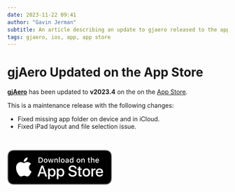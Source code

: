 ```yaml
---
date: 2023-11-22 09:41
author: "Gavin Jerman"
subtitle: An article describing an update to gjaero released to the app store.
tags: gjaero, ios, app, app store
---
```


# gjAero Updated on the App Store

[**gjAero**](/projects/gjAero) has been updated to **v2023.4** on the on the [App Store](https://apps.apple.com/gb/app/gjaero/id6444918004?platform=iphone).  

This is a maintenance release with the following changes:
- Fixed missing app folder on device and in iCloud.
- Fixed iPad layout and file selection issue.
<br>

[![download](/images/Download_on_the_App_Store_Badge_US-UK_RGB_blk_092917.svg)](https://apps.apple.com/gb/app/gjaero/id6444918004?platform=iphone)
